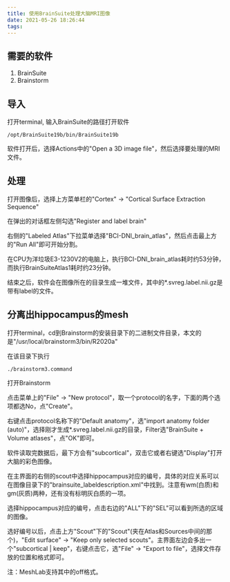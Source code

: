```yaml
---
title: 使用BrainSuite处理大脑MRI图像
date: 2021-05-26 18:26:44
tags: 
---
```


## 需要的软件

1. BrainSuite
2. Brainstorm
<!--more-->

## 导入

打开terminal, 输入BrainSuite的路径打开软件

```shell
/opt/BrainSuite19b/bin/BrainSuite19b
```

软件打开后，选择Actions中的"Open a 3D image file"，然后选择要处理的MRI文件。

## 处理

打开图像后，选择上方菜单栏的"Cortex" -> "Cortical Surface Extraction Sequence"

在弹出的对话框左侧勾选"Register and label brain"

右侧的"Labeled Atlas"下拉菜单选择"BCI-DNI_brain_atlas"，然后点击最上方的"Run All"即可开始分割。

在CPU为洋垃圾E3-1230V2的电脑上，执行BCI-DNI_brain_atlas耗时约53分钟，而执行BrainSuiteAtlas1耗时约23分钟。

结束之后，软件会在图像所在的目录生成一堆文件，其中的*.svreg.label.nii.gz是带有label的文件。

## 分离出hippocampus的mesh

打开terminal，cd到Brainstorm的安装目录下的二进制文件目录，本文的是"/usr/local/brainstorm3/bin/R2020a"

在该目录下执行

```shell
./brainstorm3.command
```

打开Brainstorm

点击菜单上的"File" -> "New protocol"，取一个protocol的名字，下面的两个选项都选No，点"Create"。

右键点击protocol名称下的"Default anatomy"，选"import anatomy folder (auto)"，选择刚才生成*.svreg.label.nii.gz的目录，Filter选"BrainSuite + Volume atlases"，点"OK"即可。

软件读取完数据后，最下方会有"subcortical"，双击它或者右键选"Display"打开大脑的彩色图像。

在主界面的右侧的scout中选择hippocampus对应的编号，具体的对应关系可以在图像目录下的"brainsuite_labeldescription.xml"中找到。注意有wm(白质)和gm(灰质)两种，还有没有标明灰白质的一项。

选择hippocampus对应的编号，点击右边的"ALL"下的"SEL"可以看到所选的区域的图像。

选好编号以后，点击上方"Scout"下的"Scout"(夹在Atlas和Sources中间的那个)，"Edit surface" -> "Keep only selected scouts"。主界面左边会多出一个"subcortical | keep"，右键点击它，选"File" -> "Export to file"，选择文件存放的位置和格式即可。

注：MeshLab支持其中的off格式。

